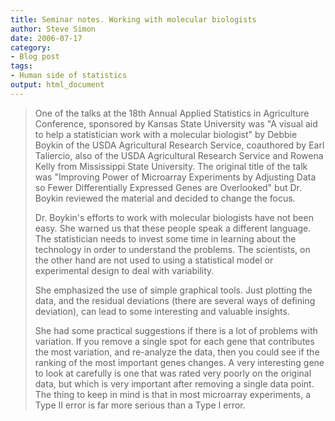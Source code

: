 ```yaml
---
title: Seminar notes. Working with molecular biologists
author: Steve Simon
date: 2006-07-17
category:
- Blog post
tags:
- Human side of statistics 
output: html_document
---
```

> One of the talks at the 18th Annual Applied Statistics in Agriculture
> Conference, sponsored by Kansas State University was \"A visual aid to
> help a statistician work with a molecular biologist\" by Debbie Boykin
> of the USDA Agricultural Research Service, coauthored by Earl
> Taliercio, also of the USDA Agricultural Research Service and Rowena
> Kelly from Mississippi State University. The original title of the
> talk was \"Improving Power of Microarray Experiments by Adjusting Data
> so Fewer Differentially Expressed Genes are Overlooked\" but Dr.
> Boykin reviewed the material and decided to change the focus.
>
> Dr. Boykin\'s efforts to work with molecular biologists have not been
> easy. She warned us that these people speak a different language. The
> statistician needs to invest some time in learning about the
> technology in order to understand the problems. The scientists, on the
> other hand are not used to using a statistical model or experimental
> design to deal with variability.
>
> She emphasized the use of simple graphical tools. Just plotting the
> data, and the residual deviations (there are several ways of defining
> deviation), can lead to some interesting and valuable insights.
>
> She had some practical suggestions if there is a lot of problems with
> variation. If you remove a single spot for each gene that contributes
> the most variation, and re-analyze the data, then you could see if the
> ranking of the most important genes changes. A very interesting gene
> to look at carefully is one that was rated very poorly on the original
> data, but which is very important after removing a single data point.
> The thing to keep in mind is that in most microarray experiments, a
> Type II error is far more serious than a Type I error.
